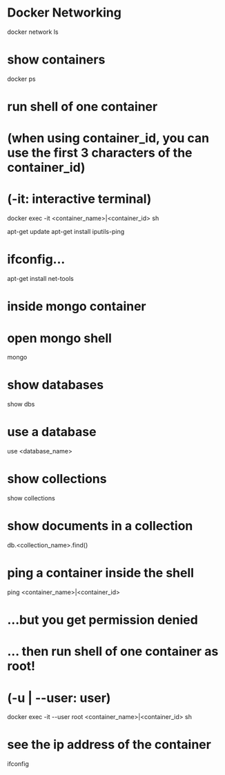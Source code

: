 # Docker Networking
docker network ls

# show containers
docker ps

# run shell of one container
# (when using container_id, you can use the first 3 characters of the container_id)
# (-it: interactive terminal)
docker exec -it <container_name>|<container_id> sh 


apt-get update
apt-get install iputils-ping
# ifconfig...
apt-get install net-tools 

# inside mongo container
# open mongo shell
mongo
# show databases
show dbs
# use a database
use <database_name>
# show collections
show collections
# show documents in a collection
db.<collection_name>.find()


# ping a container inside the shell
ping <container_name>|<container_id>

# ...but you get permission denied
# ... then run shell of one container as root!
# (-u | --user: user)
docker exec -it --user root <container_name>|<container_id> sh

# see the ip address of the container
ifconfig
